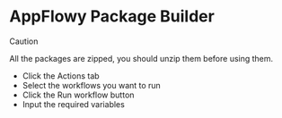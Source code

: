 # AppFlowy Package Builder

> [!CAUTION]
> All the packages are zipped, you should unzip them before using them.

- Click the Actions tab
- Select the workflows you want to run
- Click the Run workflow button
- Input the required variables